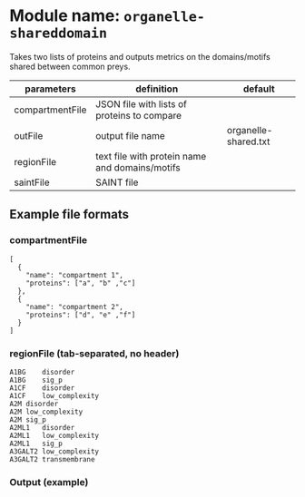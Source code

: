 # Module name: `organelle-shareddomain`

Takes two lists of proteins and outputs metrics on the domains/motifs shared between common preys.

| parameters | definition | default |
|------------|------------|---------|
| compartmentFile | JSON file with lists of proteins to compare | |
| outFile | output file name | organelle-shared.txt |
| regionFile | text file with protein name and domains/motifs | |
| saintFile | SAINT file | |

## Example file formats

### compartmentFile
```
[
  {
    "name": "compartment 1",
    "proteins": ["a", "b" ,"c"]
  },
  {
    "name": "compartment 2",
    "proteins": ["d", "e" ,"f"]
  }
]
```

### regionFile (tab-separated, no header)
```
A1BG	disorder
A1BG	sig_p
A1CF	disorder
A1CF	low_complexity
A2M	disorder
A2M	low_complexity
A2M	sig_p
A2ML1	disorder
A2ML1	low_complexity
A2ML1	sig_p
A3GALT2	low_complexity
A3GALT2	transmembrane
```

### Output (example)
```
```